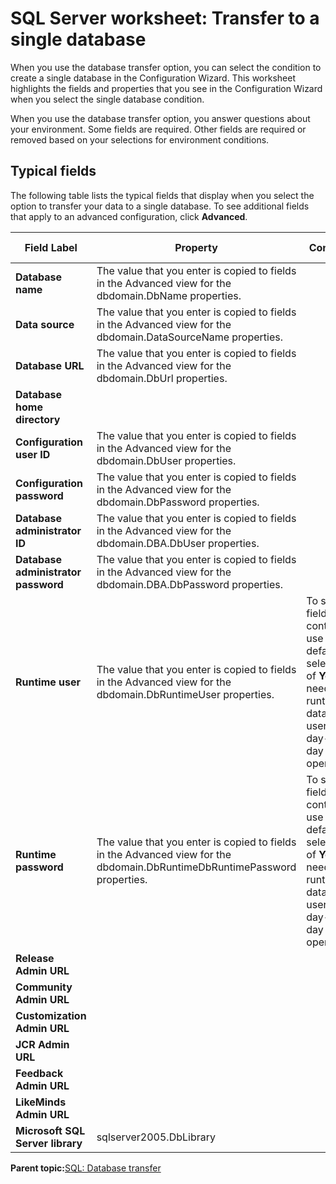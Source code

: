# SQL Server worksheet: Transfer to a single database 

When you use the database transfer option, you can select the condition to create a single database in the Configuration Wizard. This worksheet highlights the fields and properties that you see in the Configuration Wizard when you select the single database condition.

When you use the database transfer option, you answer questions about your environment. Some fields are required. Other fields are required or removed based on your selections for environment conditions.

## Typical fields

The following table lists the typical fields that display when you select the option to transfer your data to a single database. To see additional fields that apply to an advanced configuration, click **Advanced**.

|Field Label|Property|Condition|Your Value|
|-----------|--------|---------|----------|
|**Database name**|The value that you enter is copied to fields in the Advanced view for the dbdomain.DbName properties.| | |
|**Data source**|The value that you enter is copied to fields in the Advanced view for the dbdomain.DataSourceName properties.| | |
|**Database URL**|The value that you enter is copied to fields in the Advanced view for the dbdomain.DbUrl properties.| | |
|**Database home directory**| | | |
|**Configuration user ID**|The value that you enter is copied to fields in the Advanced view for the dbdomain.DbUser properties.| | |
|**Configuration password**|The value that you enter is copied to fields in the Advanced view for the dbdomain.DbPassword properties.| | |
|**Database administrator ID**|The value that you enter is copied to fields in the Advanced view for the dbdomain.DBA.DbUser properties.| | |
|**Database administrator password**|The value that you enter is copied to fields in the Advanced view for the dbdomain.DBA.DbPassword properties.| | |
|**Runtime user**|The value that you enter is copied to fields in the Advanced view for the dbdomain.DbRuntimeUser properties.|To see this field, continue to use the default selection of **Yes** for needing a runtime database user for day-to-day operations.| |
|**Runtime password**|The value that you enter is copied to fields in the Advanced view for the dbdomain.DbRuntimeDbRuntimePassword properties.|To see this field, continue to use the default selection of **Yes** for needing a runtime database user for day-to-day operations.| |
|**Release Admin URL**| | | |
|**Community Admin URL**| | | |
|**Customization Admin URL**| | | |
|**JCR Admin URL**| | | |
|**Feedback Admin URL**| | | |
|**LikeMinds Admin URL**| | | |
|**Microsoft SQL Server library**|sqlserver2005.DbLibrary| | |

**Parent topic:**[SQL: Database transfer ](../config/cw_db_transfer-mssql_2005.md)

